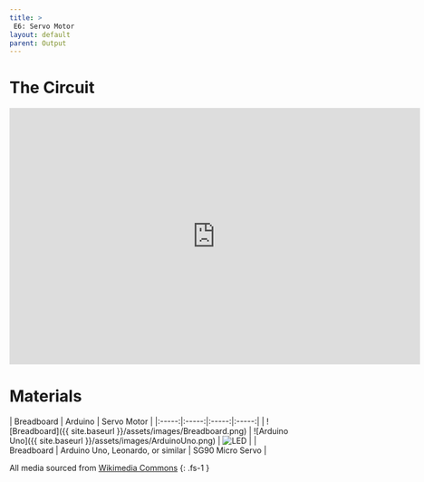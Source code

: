 ```yaml
---
title: >
 E6: Servo Motor
layout: default
parent: Output
---
```


# The Circuit

<iframe width="725" height="453" src="https://www.tinkercad.com/embed/3zJq5sNQSCw?editbtn=1" frameborder="0" marginwidth="0" marginheight="0" scrolling="no"></iframe>

# Materials

| Breadboard | Arduino | Servo Motor |
|:-----:|:-----:|:-----:|:-----:|
| ![Breadboard]({{ site.baseurl }}/assets/images/Breadboard.png) | ![Arduino Uno]({{ site.baseurl }}/assets/images/ArduinoUno.png) | ![LED](https://upload.wikimedia.org/wikipedia/commons/thumb/e/e8/Servo_Motor.jpg/290px-Servo_Motor.jpg) |
| Breadboard | Arduino Uno, Leonardo, or similar  | SG90 Micro Servo | 

All media sourced from [Wikimedia Commons](https://commons.wikimedia.org/wiki/Main_Page)
{: .fs-1 }
